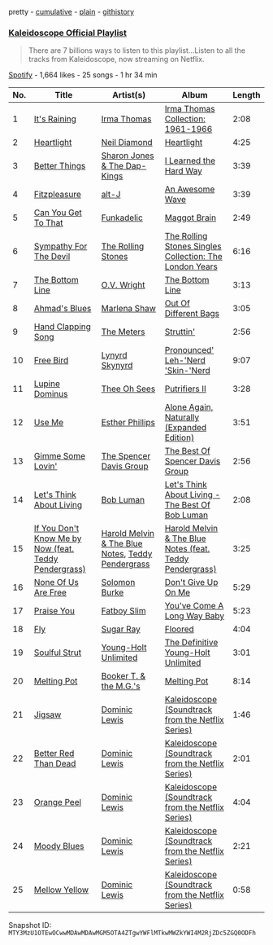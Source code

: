 pretty - [cumulative](/playlists/cumulative/37i9dQZF1DX7uhJIOvulOC.md) - [plain](/playlists/plain/37i9dQZF1DX7uhJIOvulOC) - [githistory](https://github.githistory.xyz/mackorone/spotify-playlist-archive/blob/main/playlists/plain/37i9dQZF1DX7uhJIOvulOC)

### [Kaleidoscope Official Playlist](https://open.spotify.com/playlist/37i9dQZF1DX7uhJIOvulOC)

> There are 7 billions ways to listen to this playlist...Listen to all the tracks from Kaleidoscope, now streaming on Netflix.

[Spotify](https://open.spotify.com/user/spotify) - 1,664 likes - 25 songs - 1 hr 34 min

| No. | Title | Artist(s) | Album | Length |
|---|---|---|---|---|
| 1 | [It's Raining](https://open.spotify.com/track/6939d7AvgMNTBS7tiqsdHW) | [Irma Thomas](https://open.spotify.com/artist/01Z8Z9K54zewyP04ZfGLSv) | [Irma Thomas Collection: 1961\-1966](https://open.spotify.com/album/3MhMYjRhAkiZ9F4GDkcpuy) | 2:08 |
| 2 | [Heartlight](https://open.spotify.com/track/3dC25ffC9Zlr8UysO3qqW3) | [Neil Diamond](https://open.spotify.com/artist/7mEIug7XUlQHikrFxjTWes) | [Heartlight](https://open.spotify.com/album/2v2fMp3DEe1ngLBQtRqMpR) | 4:25 |
| 3 | [Better Things](https://open.spotify.com/track/1lDrb5N8RmfD1USPQYPpUu) | [Sharon Jones & The Dap\-Kings](https://open.spotify.com/artist/6LufpoVlIYKQCu9Gjpk8B7) | [I Learned the Hard Way](https://open.spotify.com/album/4FZCwaWGcFqd2CBiJUcHnx) | 3:39 |
| 4 | [Fitzpleasure](https://open.spotify.com/track/7DdXf9x75iEVCHWfoRwRuR) | [alt\-J](https://open.spotify.com/artist/3XHO7cRUPCLOr6jwp8vsx5) | [An Awesome Wave](https://open.spotify.com/album/6k3vC8nep1BfqAIJ81L6OL) | 3:39 |
| 5 | [Can You Get To That](https://open.spotify.com/track/5lc9L9FeLBwlJPgEbq9uEw) | [Funkadelic](https://open.spotify.com/artist/450o9jw6AtiQlQkHCdH6Ru) | [Maggot Brain](https://open.spotify.com/album/3ywVzrwMQ3Kq43N9zBdBQm) | 2:49 |
| 6 | [Sympathy For The Devil](https://open.spotify.com/track/75zMKn5euxQdlkZgu4P42J) | [The Rolling Stones](https://open.spotify.com/artist/22bE4uQ6baNwSHPVcDxLCe) | [The Rolling Stones Singles Collection: The London Years](https://open.spotify.com/album/0ACOqjq9mQuCZry2kj5zkB) | 6:16 |
| 7 | [The Bottom Line](https://open.spotify.com/track/3jZcB4uYL7J1nhD9h1Dpqm) | [O.V\. Wright](https://open.spotify.com/artist/2eRG04xbRiI1AzY8uTCySk) | [The Bottom Line](https://open.spotify.com/album/0bDFKtBkBTJxTVLwZ8H80N) | 3:13 |
| 8 | [Ahmad's Blues](https://open.spotify.com/track/12UvbdBibLyCpwPvQMlQEB) | [Marlena Shaw](https://open.spotify.com/artist/0hirZ8kPPdM9pzXpoagB4w) | [Out Of Different Bags](https://open.spotify.com/album/3gdUM13NhBDjKDVXyKOioK) | 3:05 |
| 9 | [Hand Clapping Song](https://open.spotify.com/track/3COOd5xqfP3VUeTZtUKcvD) | [The Meters](https://open.spotify.com/artist/2JRvXPGWiINrnJljNJhG5s) | [Struttin'](https://open.spotify.com/album/3rnBsVeezZtrGh8QU9nbzg) | 2:56 |
| 10 | [Free Bird](https://open.spotify.com/track/5EWPGh7jbTNO2wakv8LjUI) | [Lynyrd Skynyrd](https://open.spotify.com/artist/4MVyzYMgTwdP7Z49wAZHx0) | [Pronounced' Leh\-'Nerd 'Skin\-'Nerd](https://open.spotify.com/album/6DExt1eX4lflLacVjHHbOs) | 9:07 |
| 11 | [Lupine Dominus](https://open.spotify.com/track/6MW8aQyILwnaTMAcful96e) | [Thee Oh Sees](https://open.spotify.com/artist/3qYfqdVwX0fil71onLpLkh) | [Putrifiers II](https://open.spotify.com/album/4Mb4d8OrougDMQalZ1c90i) | 3:28 |
| 12 | [Use Me](https://open.spotify.com/track/5eFfHWOxG08HgkpVoSEPBf) | [Esther Phillips](https://open.spotify.com/artist/0WZ7IgzdjPvwFdjDjjuZm7) | [Alone Again, Naturally \(Expanded Edition\)](https://open.spotify.com/album/5e5P0LttxIUtbeLjxtuftu) | 3:51 |
| 13 | [Gimme Some Lovin'](https://open.spotify.com/track/3yobZXbEQQJq7wBazWGDVg) | [The Spencer Davis Group](https://open.spotify.com/artist/3i9hP422d2KMjaupTzBNVS) | [The Best Of Spencer Davis Group](https://open.spotify.com/album/6hWcuAd9vwJ0Dqbobj3ksb) | 2:56 |
| 14 | [Let's Think About Living](https://open.spotify.com/track/2KwHEWuvd2JCWVK0oQyLkf) | [Bob Luman](https://open.spotify.com/artist/7GHomDn4a8u8k0AlUTwBWQ) | [Let's Think About Living \- The Best Of Bob Luman](https://open.spotify.com/album/7qABdp7hKAd4SzKleG7snt) | 2:08 |
| 15 | [If You Don't Know Me by Now \(feat\. Teddy Pendergrass\)](https://open.spotify.com/track/3NElqDNNnzvWYOwsbxLQKN) | [Harold Melvin & The Blue Notes](https://open.spotify.com/artist/438JBZR1AR0l04AzcYW9gy), [Teddy Pendergrass](https://open.spotify.com/artist/68kACMx6A3D2BYiO056MeQ) | [Harold Melvin & The Blue Notes \(feat\. Teddy Pendergrass\)](https://open.spotify.com/album/3Yqyi7rmyXYDbcc0qJzXef) | 3:25 |
| 16 | [None Of Us Are Free](https://open.spotify.com/track/1MBgaJoraHR7RHgAV58QU4) | [Solomon Burke](https://open.spotify.com/artist/4nts0oxMT67lVUoi5Kjxrb) | [Don't Give Up On Me](https://open.spotify.com/album/5fPt2yO2JG9ymtO1PNz5iK) | 5:29 |
| 17 | [Praise You](https://open.spotify.com/track/3yGy1JYz3zQKlxSgjgpQqX) | [Fatboy Slim](https://open.spotify.com/artist/4Y7tXHSEejGu1vQ9bwDdXW) | [You've Come A Long Way Baby](https://open.spotify.com/album/5oF9RaCKaF7e5siW9zdl6L) | 5:23 |
| 18 | [Fly](https://open.spotify.com/track/3uPfVXcjnpOjyzI3jb3js4) | [Sugar Ray](https://open.spotify.com/artist/4uN3DsfENc7dp0OLO0FEIb) | [Floored](https://open.spotify.com/album/3jMUfZpBUTZOl91khbj4ic) | 4:04 |
| 19 | [Soulful Strut](https://open.spotify.com/track/6v8mOtpRlXbG3BOauqPRHC) | [Young\-Holt Unlimited](https://open.spotify.com/artist/5r2DrmyTTiDTQaFz3tyX8W) | [The Definitive Young\-Holt Unlimited](https://open.spotify.com/album/6Piq6lFLq7hwbDgyS3pOgJ) | 3:01 |
| 20 | [Melting Pot](https://open.spotify.com/track/6EjWezCHHgaqxpQYhLSlP7) | [Booker T\. & the M.G.'s](https://open.spotify.com/artist/2vDV0T8sxx2ENnKXds75e5) | [Melting Pot](https://open.spotify.com/album/75TzwEVGXEdWHu4XjOuRF8) | 8:14 |
| 21 | [Jigsaw](https://open.spotify.com/track/26YwP9yDHHR7oohsqjF9u0) | [Dominic Lewis](https://open.spotify.com/artist/3L0d5AOt1pZZ2HxjJ15p2U) | [Kaleidoscope \(Soundtrack from the Netflix Series\)](https://open.spotify.com/album/5NneE2ZErwmfooc3nyj5y3) | 1:46 |
| 22 | [Better Red Than Dead](https://open.spotify.com/track/4uq0TaIF5WhNM91piRhXP8) | [Dominic Lewis](https://open.spotify.com/artist/3L0d5AOt1pZZ2HxjJ15p2U) | [Kaleidoscope \(Soundtrack from the Netflix Series\)](https://open.spotify.com/album/5NneE2ZErwmfooc3nyj5y3) | 2:01 |
| 23 | [Orange Peel](https://open.spotify.com/track/2lZBux5o2uMIT3mWeZ94z4) | [Dominic Lewis](https://open.spotify.com/artist/3L0d5AOt1pZZ2HxjJ15p2U) | [Kaleidoscope \(Soundtrack from the Netflix Series\)](https://open.spotify.com/album/5NneE2ZErwmfooc3nyj5y3) | 4:04 |
| 24 | [Moody Blues](https://open.spotify.com/track/27hcY2AQMyLxFjo62Rz6MW) | [Dominic Lewis](https://open.spotify.com/artist/3L0d5AOt1pZZ2HxjJ15p2U) | [Kaleidoscope \(Soundtrack from the Netflix Series\)](https://open.spotify.com/album/5NneE2ZErwmfooc3nyj5y3) | 2:21 |
| 25 | [Mellow Yellow](https://open.spotify.com/track/6d9r6Ylqk90SFejCA8Ggar) | [Dominic Lewis](https://open.spotify.com/artist/3L0d5AOt1pZZ2HxjJ15p2U) | [Kaleidoscope \(Soundtrack from the Netflix Series\)](https://open.spotify.com/album/5NneE2ZErwmfooc3nyj5y3) | 0:58 |

Snapshot ID: `MTY3MzU1OTEwOCwwMDAwMDAwMGM5OTA4ZTgwYWFlMTkwMWZkYWI4M2RjZDc5ZGQ0ODFh`
